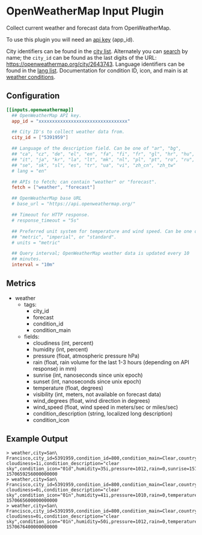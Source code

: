 # OpenWeatherMap Input Plugin

Collect current weather and forecast data from OpenWeatherMap.

To use this plugin you will need an [api key][] (app_id).

City identifiers can be found in the [city list][]. Alternately you
can [search][] by name; the `city_id` can be found as the last digits
of the URL: <https://openweathermap.org/city/2643743>. Language
identifiers can be found in the [lang list][]. Documentation for
condition ID, icon, and main is at [weather conditions][].

## Configuration

```toml
[[inputs.openweathermap]]
  ## OpenWeatherMap API key.
  app_id = "xxxxxxxxxxxxxxxxxxxxxxxxxxxxxxxxx"

  ## City ID's to collect weather data from.
  city_id = ["5391959"]

  ## Language of the description field. Can be one of "ar", "bg",
  ## "ca", "cz", "de", "el", "en", "fa", "fi", "fr", "gl", "hr", "hu",
  ## "it", "ja", "kr", "la", "lt", "mk", "nl", "pl", "pt", "ro", "ru",
  ## "se", "sk", "sl", "es", "tr", "ua", "vi", "zh_cn", "zh_tw"
  # lang = "en"

  ## APIs to fetch; can contain "weather" or "forecast".
  fetch = ["weather", "forecast"]

  ## OpenWeatherMap base URL
  # base_url = "https://api.openweathermap.org/"

  ## Timeout for HTTP response.
  # response_timeout = "5s"

  ## Preferred unit system for temperature and wind speed. Can be one of
  ## "metric", "imperial", or "standard".
  # units = "metric"

  ## Query interval; OpenWeatherMap weather data is updated every 10
  ## minutes.
  interval = "10m"
```

## Metrics

- weather
  - tags:
    - city_id
    - forecast
    - condition_id
    - condition_main
  - fields:
    - cloudiness (int, percent)
    - humidity (int, percent)
    - pressure (float, atmospheric pressure hPa)
    - rain (float, rain volume for the last 1-3 hours (depending on API response) in mm)
    - sunrise (int, nanoseconds since unix epoch)
    - sunset (int, nanoseconds since unix epoch)
    - temperature (float, degrees)
    - visibility (int, meters, not available on forecast data)
    - wind_degrees (float, wind direction in degrees)
    - wind_speed (float, wind speed in meters/sec or miles/sec)
    - condition_description (string, localized long description)
    - condition_icon

## Example Output

```shell
> weather,city=San\ Francisco,city_id=5391959,condition_id=800,condition_main=Clear,country=US,forecast=* cloudiness=1i,condition_description="clear sky",condition_icon="01d",humidity=35i,pressure=1012,rain=0,sunrise=1570630329000000000i,sunset=1570671689000000000i,temperature=21.52,visibility=16093i,wind_degrees=280,wind_speed=5.7 1570659256000000000
> weather,city=San\ Francisco,city_id=5391959,condition_id=800,condition_main=Clear,country=US,forecast=3h cloudiness=0i,condition_description="clear sky",condition_icon="01n",humidity=41i,pressure=1010,rain=0,temperature=22.34,wind_degrees=249.393,wind_speed=2.085 1570665600000000000
> weather,city=San\ Francisco,city_id=5391959,condition_id=800,condition_main=Clear,country=US,forecast=6h cloudiness=0i,condition_description="clear sky",condition_icon="01n",humidity=50i,pressure=1012,rain=0,temperature=17.09,wind_degrees=310.754,wind_speed=3.009 1570676400000000000
```

[api key]: https://openweathermap.org/appid
[city list]: http://bulk.openweathermap.org/sample/city.list.json.gz
[search]: https://openweathermap.org/find
[lang list]: https://openweathermap.org/current#multi
[weather conditions]: https://openweathermap.org/weather-conditions
